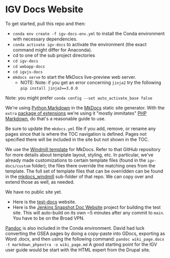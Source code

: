 # IGV Docs Website

To get started, pull this repo and then:
- `conda env create -f igv-docs-env.yml` to install the Conda environment with necessary dependencies.
- `conda activate igv-docs` to activate the environment (the exact command might differ for Anaconda).
-  cd to one of the sub project directories
  - `cd igv-docs`
  - `cd webapp-docs`
  - `cd igvjs-docs` 
- `mkdocs serve` to start the MkDocs live-preview web server.
  - NOTE: Note: if you get an error concerning ```jinja2``` try the following `pip install jinja2==3.0.0`

Note: you might prefer `conda config --set auto_activate_base false`

We're using [Python Markdown](https://python-markdown.github.io/) in the [MkDocs](https://www.mkdocs.org/) static site generator.
With the `extra` [package of extensions](https://python-markdown.github.io/extensions/extra/) we're using it "mostly immitates" 
[PHP Markdown](https://michelf.ca/projects/php-markdown/extra/), do that's a reasonable guide to use.

Be sure to update the `mkdocs.yml` file if you add, remove, or rename any pages since that is where the TOC navigation is defined.
Pages not specified there will be included in the site but not shown in the TOC.

We use the [Windmill template](https://github.com/gristlabs/mkdocs-windmill) for MkDocs.  Refer to that GitHub repository for more details about
template layout, styling, etc.  In particular, we've already made customizations to certain template files (found in the `igv-docs/custom`
folder); the files there override the matching ones from the template.  The full set of template files that can be overridden can be found in
the [mkdocs_windmill](https://github.com/gristlabs/mkdocs-windmill/tree/master/mkdocs_windmill) sub-folder of that repo.  We can copy over and
extend those as well, as needed.

We have no public site yet.
- Here is the [test-docs](https://internal.broadinstitute.org/~genepatt/test-docs/igv-docs-site/) website.
- Here is the [Jenkins Snapshot Doc Website](https://jenkins-mesirov.broadinstitute.org/jenkins/view/IGV/job/IGV%20Doc%20Website%20SNAPSHOT/) project for building the test 
site.  This will auto-build on its own ~5 minutes after any commit to `main`. You have to be on the Broad VPN.

[Pandoc](https://pandoc.org/) is also included in the Conda environment.  David had luck converting the GSEA pages by doing a 
copy-paste into GDocs, exporting as Word .docx, and then using the following command:
`pandoc wiki_page.docx -t markdown_phpextra -o wiki_page.md`
A good starting point for the IGV user guide would be start with the HTML expert from the Drupal site.
